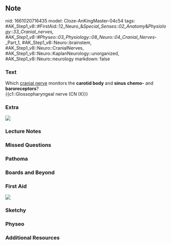 ## Note
nid: 1661020716435
model: Cloze-AnKingMaster-04c54
tags: #AK_Step1_v8::#FirstAid::12_Neuro_&_Special_Senses::02_Anatomy_&_Physiology::33_Cranial_nerves, #AK_Step1_v8::#Physeo::03_Physiology::08_Neuro::04_Cranial_Nerves_-_Part_1, #AK_Step1_v8::Neuro::brainstem, #AK_Step1_v8::Neuro::CranialNerves, #AK_Step1_v8::Neuro::KaplanNeurology::unorganized, #AK_Step1_v8::Neuro::neurology
markdown: false

### Text
<div>
  <div>
    <div>
      <div>
        Which <u>cranial nerve</u> monitors the <b>carotid body</b>
        and <b>sinus</b> <b>chemo-</b> and <b>baroreceptors</b>?
      </div>
      <div>
        {{c1::Glossopharyngeal nerve (CN IX)}}
      </div>
    </div>
  </div>
</div>

### Extra
<img src="Baroreceptor%20reflex_1566160514431.png">

### Lecture Notes


### Missed Questions


### Pathoma


### Boards and Beyond


### First Aid
<img src="tmpxXWTnw.png">

### Sketchy


### Physeo


### Additional Resources

